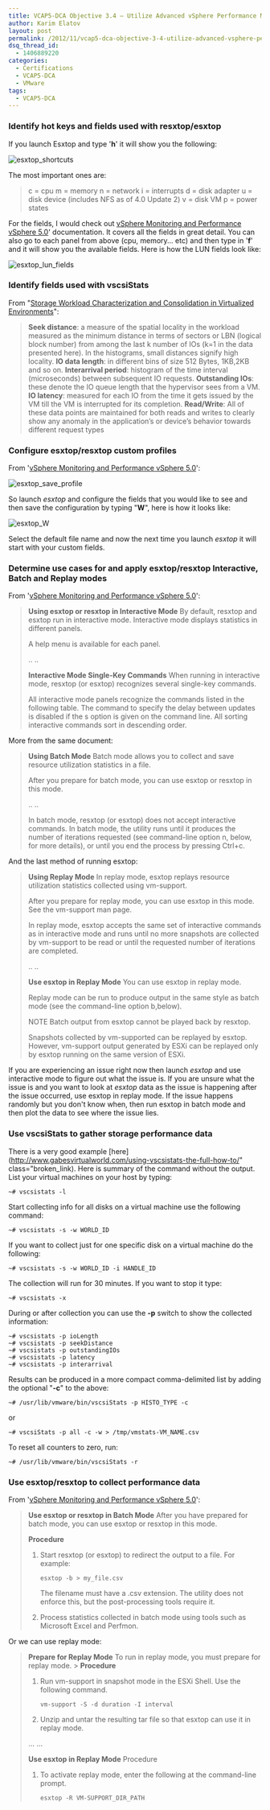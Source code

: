 ```yaml
---
title: VCAP5-DCA Objective 3.4 – Utilize Advanced vSphere Performance Monitoring Tools
author: Karim Elatov
layout: post
permalink: /2012/11/vcap5-dca-objective-3-4-utilize-advanced-vsphere-performance-monitoring-tools/
dsq_thread_id:
  - 1406889220
categories:
  - Certifications
  - VCAP5-DCA
  - VMware
tags:
  - VCAP5-DCA
---
```

### Identify hot keys and fields used with resxtop/esxtop

If you launch Esxtop and type '**h**' it will show you the following:

![esxtop_shortcuts](http://virtuallyhyper.com/wp-content/uploads/2012/11/esxtop_shortcuts.png)

The most important ones are:

> c = cpu
> m = memory
> n = network
> i = interrupts
> d = disk adapter
> u = disk device (includes NFS as of 4.0 Update 2)
> v = disk VM
> p = power states

For the fields, I would check out [vSphere Monitoring and Performance vSphere 5.0](http://communities.vmware.com/docs/DOC-9279)' documentation. It covers all the fields in great detail. You can also go to each panel from above (cpu, memory... etc) and then type in '**f**' and it will show you the available fields. Here is how the LUN fields look like:

![esxtop_lun_fields](http://virtuallyhyper.com/wp-content/uploads/2012/11/esxtop_lun_fields.png)

### Identify fields used with vscsiStats

From "[Storage Workload Characterization and Consolidation in Virtualized Environments](http://communities.vmware.com/docs/DOC-10104)":

> **Seek distance**: a measure of the spatial locality in the workload measured as the minimum distance in terms of sectors or LBN (logical block number) from among the last k number of IOs (k=1 in the data presented here). In the histograms, small distances signify high locality.
> **IO data length**: in different bins of size 512 Bytes, 1KB,2KB and so on.
> **Interarrival period**: histogram of the time interval (microseconds) between subsequent IO requests.
> **Outstanding IOs**: these denote the IO queue length that the hypervisor sees from a VM.
> **IO latency**: measured for each IO from the time it gets issued by the VM till the VM is interrupted for its completion.
> **Read/Write**: All of these data points are maintained for both reads and writes to clearly show any anomaly in the application’s or device’s behavior towards different request types

### Configure esxtop/resxtop custom profiles

From '[vSphere Monitoring and Performance vSphere 5.0](http://pubs.vmware.com/vsphere-50/topic/com.vmware.ICbase/PDF/vsphere-esxi-vcenter-server-50-monitoring-performance-guide.pdf)':

![esxtop_save_profile](http://virtuallyhyper.com/wp-content/uploads/2012/11/esxtop_save_profile.png)

So launch *esxtop* and configure the fields that you would like to see and then save the configuration by typing "**W**", here is how it looks like:

![esxtop_W](http://virtuallyhyper.com/wp-content/uploads/2012/11/esxtop_W.png)

Select the default file name and now the next time you launch *esxtop* it will start with your custom fields.

### Determine use cases for and apply esxtop/resxtop Interactive, Batch and Replay modes

From '[vSphere Monitoring and Performance vSphere 5.0](http://pubs.vmware.com/vsphere-50/topic/com.vmware.ICbase/PDF/vsphere-esxi-vcenter-server-50-monitoring-performance-guide.pdf)':

> **Using esxtop or resxtop in Interactive Mode**
> By default, resxtop and esxtop run in interactive mode. Interactive mode displays statistics in different panels.
>
> A help menu is available for each panel.
>
> .. ..
>
> **Interactive Mode Single-Key Commands**
> When running in interactive mode, resxtop (or esxtop) recognizes several single-key commands.
>
> All interactive mode panels recognize the commands listed in the following table. The command to specify the delay between updates is disabled if the s option is given on the command line. All sorting interactive commands sort in descending order.

More from the same document:

> **Using Batch Mode**
> Batch mode allows you to collect and save resource utilization statistics in a file.
>
> After you prepare for batch mode, you can use esxtop or resxtop in this mode.
>
> .. ..
>
> In batch mode, resxtop (or esxtop) does not accept interactive commands. In batch mode, the utility runs until it produces the number of iterations requested (see command-line option n, below, for more details), or until you end the process by pressing Ctrl+c.

And the last method of running esxtop:

> **Using Replay Mode**
> In replay mode, esxtop replays resource utilization statistics collected using vm-support.
>
> After you prepare for replay mode, you can use esxtop in this mode. See the vm-support man page.
>
> In replay mode, esxtop accepts the same set of interactive commands as in interactive mode and runs until no more snapshots are collected by vm-support to be read or until the requested number of iterations are completed.
>
> .. ..
>
> **Use esxtop in Replay Mode**
> You can use esxtop in replay mode.
>
> Replay mode can be run to produce output in the same style as batch mode (see the command-line option b,below).
>
> NOTE Batch output from esxtop cannot be played back by resxtop.
>
> Snapshots collected by vm-supported can be replayed by esxtop. However, vm-support output generated by ESXi can be replayed only by esxtop running on the same version of ESXi.

If you are experiencing an issue right now then launch *esxtop* and use interactive mode to figure out what the issue is. If you are unsure what the issue is and you want to look at *esxtop* data as the issue is happening after the issue occurred, use esxtop in replay mode. If the issue happens randomly but you don't know when, then run esxtop in batch mode and then plot the data to see where the issue lies.

### Use vscsiStats to gather storage performance data

There is a very good example [here](http://www.gabesvirtualworld.com/using-vscsistats-the-full-how-to/" class="broken_link). Here is summary of the command without the output. List your virtual machines on your host by typing:

    ~# vscsistats -l


Start collecting info for all disks on a virtual machine use the following command:

    ~# vscsistats -s -w WORLD_ID


If you want to collect just for one specific disk on a virtual machine do the following:

    ~# vscsistats -s -w WORLD_ID -i HANDLE_ID


The collection will run for 30 minutes. If you want to stop it type:

    ~# vscsistats -x


During or after collection you can use the **-p** switch to show the collected information:

    ~# vscsistats -p ioLength
    ~# vscsistats -p seekDistance
    ~# vscsistats -p outstandingIOs
    ~# vscsistats -p latency
    ~# vscsistats -p interarrival


Results can be produced in a more compact comma-delimited list by adding the optional "**-c**" to the above:

    ~# /usr/lib/vmware/bin/vscsiStats -p HISTO_TYPE -c


or

    ~# vscsiStats -p all -c -w > /tmp/vmstats-VM_NAME.csv


To reset all counters to zero, run:

    ~# /usr/lib/vmware/bin/vscsiStats -r


### Use esxtop/resxtop to collect performance data

From '[vSphere Monitoring and Performance vSphere 5.0](http://pubs.vmware.com/vsphere-50/topic/com.vmware.ICbase/PDF/vsphere-esxi-vcenter-server-50-monitoring-performance-guide.pdf)':

> **Use esxtop or resxtop in Batch Mode**
> After you have prepared for batch mode, you can use esxtop or resxtop in this mode.
>
> **Procedure**
>
> 1.  Start resxtop (or esxtop) to redirect the output to a file. For example:
>
>         esxtop -b > my_file.csv
>
>
>     The filename must have a .csv extension. The utility does not enforce this, but the post-processing tools require it.
>
> 2.  Process statistics collected in batch mode using tools such as Microsoft Excel and Perfmon.

Or we can use replay mode:

> **Prepare for Replay Mode**
> To run in replay mode, you must prepare for replay mode. >
> **Procedure**
>
> 1.  Run vm-support in snapshot mode in the ESXi Shell. Use the following command.
>
>         vm-support -S -d duration -I interval
>
>
> 2.  Unzip and untar the resulting tar file so that esxtop can use it in replay mode.
>
> ... ...
>
> **Use esxtop in Replay Mode**
> Procedure
>
> 1.  To activate replay mode, enter the following at the command-line prompt.
>
>         esxtop -R VM-SUPPORT_DIR_PATH
>

